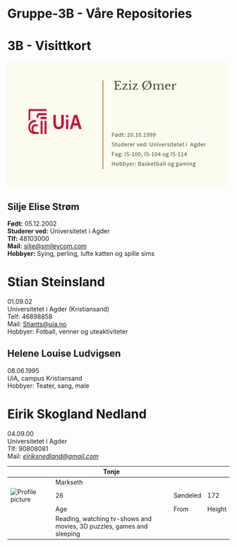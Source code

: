 # Gruppe-3B - Våre Repositories

# 3B - Visittkort

<img src="https://raw.githubusercontent.com/3Beast/Gruppe-3B/main/Businessmannen.png" alt="Eziz visittkort" width="500"/>

## Silje Elise Strøm
**Født:** 05.12.2002 <br>
**Studerer ved:** Universitetet i Agder <br>
**Tlf:** 48103000<br>
**Mail:** silje@smileycom.com <br>
**Hobbyer:** Sying, perling, lufte katten og spille sims 

# Stian Steinsland
01.09.02 <br>
Universitetet i Agder (Kristiansand) <br>
Telf: 46898858 <br>
Mail: Stiants@uia.no <br>
Hobbyer: Fotball, venner og uteaktiviteter <br>

## Helene Louise Ludvigsen
08.06.1995 <br>
UiA, campus Kristiansand <br>
Hobbyer: Teater, sang, male <br>

# Eirik Skogland Nedland
04.09.00
 <br>Universitetet i Agder
 <br>Tlf: 90808081
 <br>Mail: *eiriksnedland@gmail.com*
 
|   |   | Tonje                                                                 |          |        |
|---|---|-----------------------------------------------------------------------|----------|--------|
|   |   | Markseth                                                              |          |        |
|  ![Profile picture](https://cdn-icons-png.flaticon.com/512/1144/1144760.png) |   | 26                                                                    | Søndeled | 172    |
|   |   | Age                                                                   | From     | Height |
|   |   | Reading, watching tv-shows and movies, 3D puzzles, games and sleeping |          |        |
